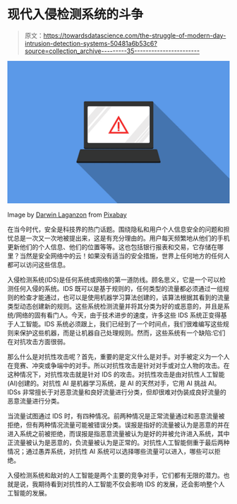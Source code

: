 # 现代入侵检测系统的斗争

> 原文：<https://towardsdatascience.com/the-struggle-of-modern-day-intrusion-detection-systems-50481a6b53c6?source=collection_archive---------35----------------------->

![](img/f4d49af52f59b8676e4af036f0f8e04c.png)

Image by [Darwin Laganzon](https://pixabay.com/users/typographyimages-3575871/?utm_source=link-attribution&utm_medium=referral&utm_campaign=image&utm_content=1923446) from [Pixabay](https://pixabay.com/?utm_source=link-attribution&utm_medium=referral&utm_campaign=image&utm_content=1923446)

在当今时代，安全是科技界的热门话题。围绕隐私和用户个人信息安全的问题和担忧总是一次又一次地被提出来，这是有充分理由的。用户每天频繁地从他们的手机更新他们的个人信息、他们的位置等等。这也包括银行报表和交易，它存储在哪里？当然是安全网络中的云！如果没有适当的安全措施，世界上任何地方的任何人都可以访问这些信息。

入侵检测系统(IDS)是任何系统或网络的第一道防线。顾名思义，它是一个可以检测任何入侵的系统。IDS 既可以是基于规则的，任何类型的流量都必须通过一组规则的检查才能通过，也可以是使用机器学习算法创建的，该算法根据其看到的流量类型动态创建新的规则。这些系统检测流量并将其分类为好的或恶意的，并且是系统/网络的固有看门人。今天，由于技术进步的速度，许多这些 IDS 系统正变得基于人工智能。IDS 系统必须跟上，我们已经到了一个时间点，我们很难编写这些规则来保护这些机器，而是让机器自己处理规则。然而，这些系统有一个缺陷:它们在对抗攻击方面很弱。

那么什么是对抗性攻击呢？首先，重要的是定义什么是对手。对手被定义为一个人在竞赛、冲突或争端中的对手。所以对抗性攻击是针对对手或对立人物的攻击。在这种情况下，对抗性攻击就是针对 IDS 的攻击。对抗性攻击是由对抗性人工智能(AI)创建的。对抗性 AI 是机器学习系统，是 AI 的天然对手，它用 AI 挑战 AI。IDSs 非常擅长于对恶意流量和良好流量进行分类，但却很难对伪装成良好流量的恶意流量进行分类。

当流量试图通过 IDS 时，有四种情况。前两种情况是正常流量通过和恶意流量被拒绝，但有两种情况流量可能被错误分类。误报是指好的流量被认为是恶意的并在进入系统之前被拒绝，而误报是指恶意流量被认为是好的并被允许进入系统，其中正流量被认为是恶意的，负流量被认为是正常的。对抗性人工智能侧重于最后两种情况；通过愚弄系统，对抗性 AI 系统可以选择哪些流量可以进入，哪些可以拒绝。

入侵检测系统和敌对的人工智能是两个主要的竞争对手，它们都有无限的潜力。也就是说，我期待看到对抗性的人工智能不仅会影响 IDS 的发展，还会影响整个人工智能的发展。